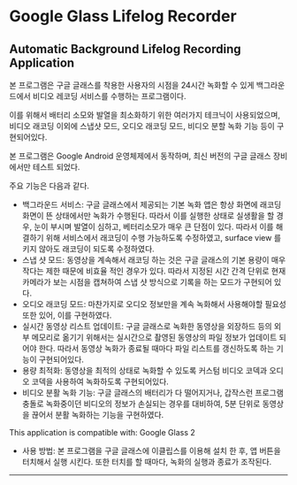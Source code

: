 # Google Glass Lifelog Recorder

## Automatic Background Lifelog Recording Application

본 프로그램은 구글 글래스를 착용한 사용자의 시점을 24시간 녹화할 수 있게 백그라운드에서 비디오 레코딩 서비스를 수행하는 프로그램이다.

이를 위해서 배터리 소모와 발열을 최소화하기 위한 여러가지 테크닉이 사용되었으며, 비디오 래코딩 이외에 스냅샷 모드, 오디오 래코딩 모드, 비디오 분할 녹화 기능 등이 구현되어있다.

본 프로그램은 Google Android 운영체제에서 동작하며, 최신 버전의 구글 글래스 장비에서만 테스트 되었다.

주요 기능은 다음과 같다.

- 백그라운드 서비스: 구글 글래스에서 제공되는 기본 녹화 앱은 항상 화면에 래코딩화면이 뜬 상태에서만 녹화가 수행된다. 따라서 이를 실행한 상태로 실생활을 할 경우, 눈이 부시며 발열이 심하고, 베터리소모가 매우 큰 단점이 있다. 따라서 이를 해결하기 위해 서비스에서 래코딩이 수행 가능하도록 수정하였고, surface view 를 키지 않아도 래코딩이 되도록 수정하였다.
- 스냅 샷 모드: 동영상을 계속해서 래코딩 하는 것은 구글 글래스의 기본 용량이 매우 작다는 제한 때문에 비효율 적인 경우가 있다. 따라서 지정된 시간 간격 단위로 현재 카메라가 보는 시점을 캡쳐하여 스냅 샷 방식으로 기록을 하는 모드가 구현되어 있다.
- 오디오 래코딩 모드: 마찬가지로 오디오 정보만을 계속 녹화해서 사용해야할 필요성 또한 있어, 이를 구현하였다.
- 실시간 동영상 리스트 업데이트: 구글 글래스로 녹화한 동영상을 외장하드 등의 외부 메모리로 옮기기 위해서는 실시간으로 촬영된 동영상의 파일 정보가 업데이트 되어야 한다. 따라서 동영상 녹화가 종료될 때마다 파일 리스트를 갱신하도록 하는 기능이 구현되어있다.
- 용량 최적화: 동영상을 최적의 상태로 녹화할 수 있도록 커스텀 비디오 코덱과 오디오 코덱을 사용하여 녹화하도록 구현되어있다.
- 비디오 분활 녹화 기능: 구글 글래스의 배터리가 다 떨어지거나, 갑작스런 프로그램 충돌로 녹화중이던 비디오의 정보가 손실되는 경우를 대비하여, 5분 단위로 동영상을 끊어서 분활 녹화하는 기능을 구현하였다.

This application is compatible with: Google Glass 2

- 사용 방법: 본 프로그램을 구글 글래스에 이클립스를 이용해 설치 한 후, 앱 버튼을 터치해서 실행 시킨다. 또한 터치를 할 때마다, 녹화의 실행과 종료가 조작된다.
 
------------------
